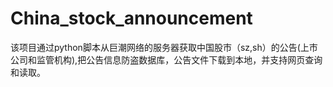 # China_stock_announcement
该项目通过python脚本从巨潮网络的服务器获取中国股市（sz,sh）的公告(上市公司和监管机构),把公告信息防盗数据库，公告文件下载到本地，并支持网页查询和读取。
